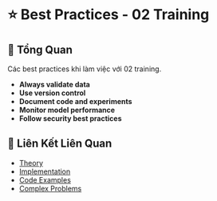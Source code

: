 # ⭐ Best Practices - 02 Training

## 🎯 Tổng Quan

Các best practices khi làm việc với 02 training.

- **Always validate data**
- **Use version control**
- **Document code and experiments**
- **Monitor model performance**
- **Follow security best practices**

## 🔗 Liên Kết Liên Quan

- [Theory](./THEORY_02_training.md)
- [Implementation](./IMPLEMENTATION_02_training.md)
- [Code Examples](./CODE_EXAMPLES_02_training.md)
- [Complex Problems](./COMPLEX_PROBLEMS.md)
